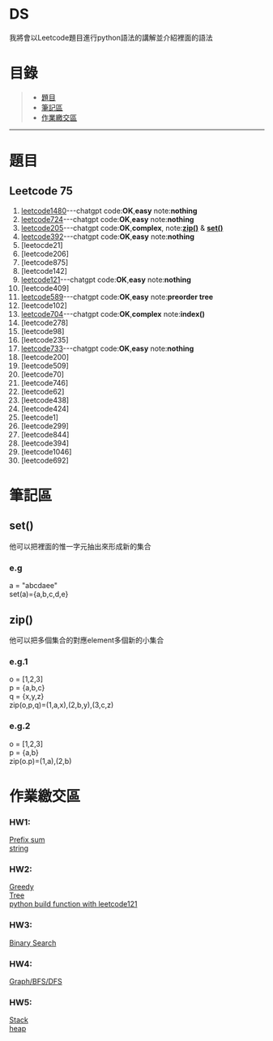 # DS

我將會以Leetcode題目進行python語法的講解並介紹裡面的語法
# 目錄
>+ [題目](https://github.com/SAStommy/DS#題目)
>+ [筆記區](https://github.com/SAStommy/DS#筆記區)
>+ [作業繳交區](https://github.com/SAStommy/DS#作業繳交區)
---
# 題目
## Leetcode 75
1. [leetcode1480](https://youtu.be/rvw0IztUh7I)---chatgpt code:**OK**,**easy** note:**nothing**
2. [leetcode724](https://youtu.be/ymMvJfbbtVY)---chatgpt code:**OK**,**easy** note:**nothing**
3. [leetcode205](https://youtu.be/JoULDV7ixro)---chatgpt code:**OK**,**complex**, note:[**zip()**](https://github.com/SAStommy/DS#zip) & [**set()**](https://github.com/SAStommy/DS#set)
4. [leetcode392](https://youtu.be/Bjyp7qpvP6E)---chatgpt code:**OK**,**easy** note:**nothing**
5. [leetocde21]
6. [leetcode206]
7. [leetcode875]
8. [leetcode142]
9. [leetcode121](https://youtu.be/RwLnlgxk_5k)---chatgpt code:**OK**,**easy** note:**nothing**
10. [leetcode409]
11. [leetcode589](https://youtu.be/po5KXxLu-mE)---chatgpt code:**OK**,**easy** note:**preorder tree**
12. [leetcode102]
13. [leetcode704](https://youtu.be/Ov6Tg4wox-4)---chatgpt code:**OK**,**complex** note:**index()**
14. [leetcode278]
15. [leetcode98]
16. [leetcode235]
17. [leetcode733](https://youtu.be/iV-niJ40qwY)---chatgpt code:**OK**,**easy** note:**nothing**
18. [leetcode200]
19. [leetcode509]
20. [leetcode70]
21. [leetcode746]
22. [leetcode62]
23. [leetcode438]
24. [leetcode424]
25. [leetcode1]
26. [leetcode299]
27. [leetcode844]
28. [leetcode394]
29. [leetcode1046]
30. [leetcode692]
# 筆記區
## set()
他可以把裡面的惟一字元抽出來形成新的集合
### e.g
a = "abcdaee"\
set(a)={a,b,c,d,e}
## zip()
他可以把多個集合的對應element多個新的小集合
### e.g.1
o = [1,2,3]\
p = {a,b,c}\
q = {x,y,z}\
zip(o,p,q)=(1,a,x),(2,b,y),(3,c,z)
### e.g.2
o = [1,2,3]\
p = {a,b}\
zip(o.p)=(1,a),(2,b)
# 作業繳交區
### HW1:
[Prefix sum](https://youtu.be/rvw0IztUh7I)\
[string](https://youtu.be/JoULDV7ixro)
### HW2:
[Greedy](https://youtu.be/RwLnlgxk_5k)\
[Tree](https://youtu.be/po5KXxLu-mE)\
[python build function with leetcode121](https://youtu.be/pXYctbvK6Tw)
### HW3:
[Binary Search](https://youtu.be/Ov6Tg4wox-4)
### HW4:
[Graph/BFS/DFS](https://youtu.be/iV-niJ40qwY)
### HW5:
[Stack]()\
[heap]()
